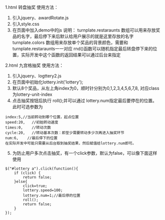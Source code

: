 1.html
转盘抽奖
使用方法：
1. 引入jquery、awardRotate.js
2. 引入style.css
3. 在页面中加入demo中的js
说明：
turnplate.restaraunts 数组可以用来存放奖品的名字，最后停下来后默认给用户展示的就是这里存放的名字
turnplate.colors 数组用来存放单个奖品的背景颜色，需要和turnplate.restaraunts一一对应
rnd()函数可以随机指定最后转盘停下来的位置，实际开发中这个函数的返回结果可以通过后台来指定

2.html
九宫格抽奖
使用方法：
1. 引入jquery、logttery2.js
2. 在页面中初始化lottery.init('lottery');
3. 默认8个奖品，从左上角index为0，顺时针分别为0,1,2,3,4,5,6,7,8, 对应class为lottery-unit-index
4. 点击抽奖按钮后执行 roll();并可以通过 lottery.num指定最后要停在的位置。
此时可选参数为
```
index:5,//当前转动到哪个位置，起点位置
speed:20,	//初始转动速度
times:0,	//转动次数
cycle:20,	//转动基本次数：即至少需要转动多少次再进入抽奖环节
num:6,    //最后停下的位置
在实际开发中可能只需要从后台取到抽奖结果，然后赋值给lottery.num即可。
```
5. 为防止用户多次点击抽奖，有一个click参数，默认为false，可以像下面这样使用
```
$("#lottery a").click(function(){
	if (click) {
		return false;
	}else{
		click=true;
		lottery.speed=100;
		lottery.num=1;//最后停的位置
		roll();
		return false;
	}
});
```
